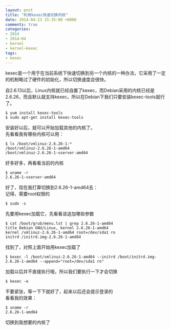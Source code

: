 ```yaml
---
layout: post
title: "利用kexec快速切换内核"
date: 2014-04-23 15:35:00 +0800
comments: true
categories:
- 2014
- 2014~04
- kernel
- kernel~kexec
tags:
- kexec
---
```

kexec是一个用于在当前系统下快速切换到另一个内核的一种办法，它采用了一定的机制略过了硬件的初始化，所以切换速度会很快。

自2.6.13以后，Linux内核就已经自置了kexec，而Debian采用的内核已经是2.6.26，而且默认就支持kexec，所以在Debian下我们只要安装kexec-tools就行了。

```
$ yum install kexec-tools
$ sudo apt-get install kexec-tools
```

安装好以后，就可以开始加载其他的内核了。  
先看看我有哪些内核可以用：
```
$ ls /boot/vmlinuz-2.6.26-1-*
/boot/vmlinuz-2.6.26-1-amd64         
/boot/vmlinuz-2.6.26-1-vserver-amd64
```
好多好多，再看看当前的内核
```
$ uname -r
2.6.26-1-vserver-amd64
```
好了，现在我打算切换到2.6.26-1-amd64去：  
记得，需要root权限的
```
$ sudo -s
```
先要用kexec加载它，先看看该追加哪些参数
```
$ cat /boot/grub/menu.lst | grep 2.6.26-1-amd64
title Debian GNU/Linux, kernel 2.6.26-1-amd64
kernel /vmlinuz-2.6.26-1-amd64 root=/dev/sda1 ro
initrd /initrd.img-2.6.26-1-amd64
```
找到了，对照上面开始用kexec加载了
```
$ kexec -l /boot/vmlinuz-2.6.26-1-amd64 --initrd /boot/initrd.img-2.6.26-1-amd64 --append="root=/dev/sda1 ro"
```
加载以后并不直接执行哦，所以我们要执行一下才会切换
```
$ kexec -e
```
不要紧张，等一下下就好了，起来以后还会提示登录的  
看看我的效果：  
```
$ uname -r
2.6.26-1-amd64
```
切换到我想要的内核了


